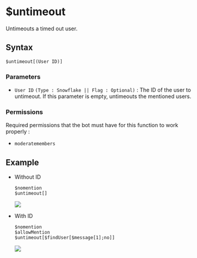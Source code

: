 # $untimeout
Untimeouts a timed out user.

## Syntax
```
$untimeout[(User ID)]
```

### Parameters
- `User ID` `(Type : Snowflake || Flag : Optional)` : The ID of the user to untimeout. If this parameter is empty, untimeouts the mentioned users.

### Permissions
Required permissions that the bot must have for this function to work properly :
- `moderatemembers`

## Example
- Without ID
   ```
   $nomention
   $untimeout[]
   ```
   ![](https://user-images.githubusercontent.com/70456337/183473087-e2a109af-bc51-465b-bcb1-456c64011770.gif)

- With ID
   ```
   $nomention
   $allowMention
   $untimeout[$findUser[$message[1];no]]
   ```
   ![](https://user-images.githubusercontent.com/70456337/183473060-8a2a74d0-594c-4794-a22d-c5d2a4732365.gif)
